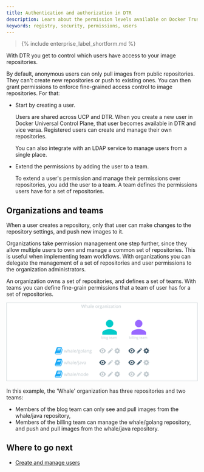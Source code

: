 ```yaml
---
title: Authentication and authorization in DTR
description: Learn about the permission levels available on Docker Trusted Registry.
keywords: registry, security, permissions, users
---
```


>{% include enterprise_label_shortform.md %}

With DTR you get to control which users have access to your image repositories.

By default, anonymous users can only pull images from public repositories.
They can't create new repositories or push to existing ones.
You can then grant permissions to enforce fine-grained access control to image
repositories. For that:

* Start by creating a user.

    Users are shared across UCP and DTR. When you create a new user in
    Docker Universal Control Plane, that user becomes available in DTR and vice
    versa. Registered users can create and manage their own repositories.

    You can also integrate with an LDAP service to manage users from a single
    place.

* Extend the permissions by adding the user to a team.

    To extend a user's permission and manage their permissions over repositories,
    you add the user to a team.
    A team defines the permissions users have for a set of repositories.


## Organizations and teams

When a user creates a repository, only that user can make changes to the
repository settings, and push new images to it.

Organizations take permission management one step further, since they allow
multiple users to own and manage a common set of repositories. This
is useful when implementing team workflows. With organizations you can
delegate the management of a set of repositories and user permissions to the
organization administrators.

An organization owns a set of repositories, and defines a set of teams. With
teams you can define fine-grain permissions that a team of
user has for a set of repositories.

![](../../images/authentication-authorization-1.svg)

In this example, the 'Whale' organization has three repositories and two teams:

* Members of the blog team can only see and pull images from the whale/java
repository,
* Members of the billing team can manage the whale/golang repository, and push
and pull images from the whale/java repository.

## Where to go next

- [Create and manage users](create-and-manage-users.md)
